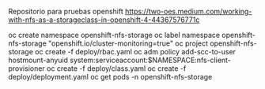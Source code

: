 Repositorio para pruebas openshift
https://two-oes.medium.com/working-with-nfs-as-a-storageclass-in-openshift-4-44367576771c

oc create namespace openshift-nfs-storage
oc label namespace openshift-nfs-storage "openshift.io/cluster-monitoring=true"
oc project openshift-nfs-storage
oc create -f deploy/rbac.yaml
oc adm policy add-scc-to-user hostmount-anyuid system:serviceaccount:$NAMESPACE:nfs-client-provisioner
oc create -f deploy/class.yaml 
oc create -f deploy/deployment.yaml
oc get pods -n openshift-nfs-storage
